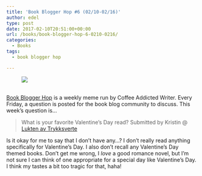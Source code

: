 ```yaml
---
title: 'Book Blogger Hop #6 (02/10-02/16)'
author: edel
type: post
date: 2017-02-10T20:51:00+00:00
url: /books/book-blogger-hop-6-0210-0216/
categories:
  - Books
tags:
  - book blogger hop

---
```

<figure><a rel="_nofollow" href="http://www.coffeeaddictedwriter.com/p/blog-page.html"><img src="https://i1.wp.com/3.bp.blogspot.com/-2bKizvp-A9w/WEjGAM4OjJI/AAAAAAAAV50/nU3xHQNtvSQQ8dRsB8OueG061E99KPrYACLcB/s1600/Book%2BBlogger%2BHop%2B%2528Final%2529.png?w=663&#038;ssl=1" data-recalc-dims="1" /></a></figure> 

<a rel="_nofollow" href="http://www.coffeeaddictedwriter.com/p/blog-page.html"></a>

<a rel="_nofollow" href="http://www.coffeeaddictedwriter.com/p/blog-page.html"><br /> </a><a rel="_nofollow" href="http://www.coffeeaddictedwriter.com/p/blog-page.html">Book Blogger Hop</a> is a weekly meme run by Coffee Addicted Writer. Every Friday, a question is posted for the book blog community to discuss. This week&#8217;s question is&#8230;

> What is your favorite Valentine&#8217;s Day read? Submitted by Kristin @ [Lukten av Trykksverte][1]

Is it okay for me to say that I don&#8217;t have any&#8230;? I don&#8217;t really read anything specifically for Valentine&#8217;s Day. I also don&#8217;t recall any Valentine&#8217;s Day themed books. Don&#8217;t get me wrong, I _love_ a good romance novel, but I&#8217;m not sure I can think of one appropriate for a special day like Valentine&#8217;s Day. I think my tastes a bit too tragic for that, haha!

 [1]: http://luktenavtrykksverte.blogspot.no/